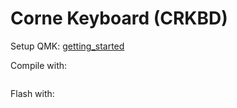 # Corne Keyboard (CRKBD)

Setup QMK: [getting_started](https://docs.qmk.fm/#/newbs_getting_started)

Compile with:
```

```

Flash with:

